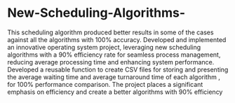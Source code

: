 # New-Scheduling-Algorithms-
This scheduling algorithm produced better results in some of the cases against all the algorithms with 100% accuracy.
Developed and implemented an innovative operating system project, leveraging new scheduling algorithms with a 90% efficiency rate for seamless process management, reducing average processing time and enhancing system performance.
Developed a reusable function to create CSV files for storing and presenting the average waiting time and average turnaround time of each algorithm , for 100% performance comparison.
The project places a significant emphasis on efficiency  and create a better algorithms with 90% efficiency

